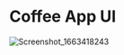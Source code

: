 # Coffee App UI
![Screenshot_1663418243](https://user-images.githubusercontent.com/20607629/190857132-d59127b3-021b-41d2-b08c-89a86f88519f.png)
